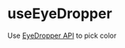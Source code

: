 # useEyeDropper

Use [EyeDropper API](https://developer.mozilla.org/en-US/docs/Web/API/EyeDropper_API) to pick color
